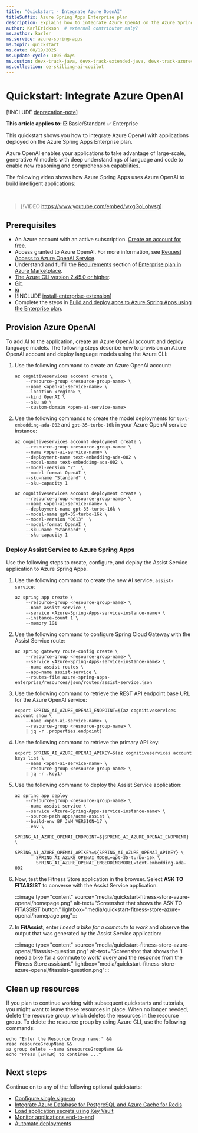 ```yaml
---
title: "Quickstart - Integrate Azure OpenAI"
titleSuffix: Azure Spring Apps Enterprise plan
description: Explains how to integrate Azure OpenAI on the Azure Spring Apps Enterprise plan.
author: KarlErickson  # external contributor maly7
ms.author: karler
ms.service: azure-spring-apps
ms.topic: quickstart
ms.date: 08/19/2025
ms.update-cycle: 1095-days
ms.custom: devx-track-java, devx-track-extended-java, devx-track-azurecli
ms.collection: ce-skilling-ai-copilot
---
```


# Quickstart: Integrate Azure OpenAI

[!INCLUDE [deprecation-note](../includes/deprecation-note.md)]

**This article applies to:** ❎ Basic/Standard ✅ Enterprise

This quickstart shows you how to integrate Azure OpenAI with applications deployed on the Azure Spring Apps Enterprise plan.

Azure OpenAI enables your applications to take advantage of large-scale, generative AI models with deep understandings of language and code to enable new reasoning and comprehension capabilities.

The following video shows how Azure Spring Apps uses Azure OpenAI to build intelligent applications:  

<br>

> [!VIDEO https://www.youtube.com/embed/wxgGoLohvsg]

## Prerequisites

- An Azure account with an active subscription. [Create an account for free](https://azure.microsoft.com/free/?WT.mc_id=A261C142F).
- Access granted to Azure OpenAI. For more information, see [Request Access to Azure OpenAI Service](https://customervoice.microsoft.com/Pages/ResponsePage.aspx?id=v4j5cvGGr0GRqy180BHbR7en2Ais5pxKtso_Pz4b1_xUOFA5Qk1UWDRBMjg0WFhPMkIzTzhKQ1dWNyQlQCN0PWcu).
- Understand and fulfill the [Requirements](how-to-enterprise-marketplace-offer.md#requirements) section of [Enterprise plan in Azure Marketplace](how-to-enterprise-marketplace-offer.md).
- [The Azure CLI version 2.45.0 or higher](/cli/azure/install-azure-cli).
- [Git](https://git-scm.com/).
- [jq](https://stedolan.github.io/jq/download/)
- [!INCLUDE [install-enterprise-extension](includes/install-enterprise-extension.md)]
- Complete the steps in [Build and deploy apps to Azure Spring Apps using the Enterprise plan](quickstart-deploy-apps-enterprise.md).

## Provision Azure OpenAI

To add AI to the application, create an Azure OpenAI account and deploy language models. The following steps describe how to provision an Azure OpenAI account and deploy language models using the Azure CLI:

1. Use the following command to create an Azure OpenAI account:

   ```azurecli
   az cognitiveservices account create \
       --resource-group <resource-group-name> \
       --name <open-ai-service-name> \
       --location <region> \
       --kind OpenAI \
       --sku s0 \
       --custom-domain <open-ai-service-name>   
   ```

1. Use the following commands to create the model deployments for `text-embedding-ada-002` and `gpt-35-turbo-16k` in your Azure OpenAI service instance:

   ```azurecli
   az cognitiveservices account deployment create \
       --resource-group <resource-group-name> \
       --name <open-ai-service-name> \
       --deployment-name text-embedding-ada-002 \
       --model-name text-embedding-ada-002 \
       --model-version "2"  \
       --model-format OpenAI \
       --sku-name "Standard" \
       --sku-capacity 1

   az cognitiveservices account deployment create \
       --resource-group <resource-group-name> \
       --name <open-ai-service-name> \
       --deployment-name gpt-35-turbo-16k \
       --model-name gpt-35-turbo-16k \
       --model-version "0613"  \
       --model-format OpenAI \
       --sku-name "Standard" \
       --sku-capacity 1
   ```

### Deploy Assist Service to Azure Spring Apps

Use the following steps to create, configure, and deploy the Assist Service application to Azure Spring Apps.

1. Use the following command to create the new AI service, `assist-service`:

   ```azurecli
   az spring app create \
       --resource-group <resource-group-name> \
       --name assist-service \
       --service <Azure-Spring-Apps-service-instance-name> \
       --instance-count 1 \
       --memory 1Gi
   ```

1. Use the following command to configure Spring Cloud Gateway with the Assist Service route:

   ```azurecli
   az spring gateway route-config create \
       --resource-group <resource-group-name> \
       --service <Azure-Spring-Apps-service-instance-name> \
       --name assist-routes \
       --app-name assist-service \
       --routes-file azure-spring-apps-enterprise/resources/json/routes/assist-service.json
   ```

1. Use the following command to retrieve the REST API endpoint base URL for the Azure OpenAI service:

   ```azurecli
   export SPRING_AI_AZURE_OPENAI_ENDPOINT=$(az cognitiveservices account show \
       --name <open-ai-service-name> \
       --resource-group <resource-group-name> \
       | jq -r .properties.endpoint)
   ```

1. Use the following command to retrieve the primary API key:

   ```azurecli
   export SPRING_AI_AZURE_OPENAI_APIKEY=$(az cognitiveservices account keys list \
       --name <open-ai-service-name> \
       --resource-group <resource-group-name> \
       | jq -r .key1)
   ```

1. Use the following command to deploy the Assist Service application:

   ```azurecli
   az spring app deploy 
       --resource-group <resource-group-name> \
       --name assist-service \
       --service <Azure-Spring-Apps-service-instance-name> \
       --source-path apps/acme-assist \
       --build-env BP_JVM_VERSION=17 \
       --env \
           SPRING_AI_AZURE_OPENAI_ENDPOINT=${SPRING_AI_AZURE_OPENAI_ENDPOINT} \
           SPRING_AI_AZURE_OPENAI_APIKEY=${SPRING_AI_AZURE_OPENAI_APIKEY} \
           SPRING_AI_AZURE_OPENAI_MODEL=gpt-35-turbo-16k \
           SPRING_AI_AZURE_OPENAI_EMBEDDINGMODEL=text-embedding-ada-002
   ```

1. Now, test the Fitness Store application in the browser. Select **ASK TO FITASSIST** to converse with the Assist Service application.

   :::image type="content" source="media/quickstart-fitness-store-azure-openai/homepage.png" alt-text="Screenshot that shows the ASK TO FITASSIST button." lightbox="media/quickstart-fitness-store-azure-openai/homepage.png":::

1. In **FitAssist**, enter *I need a bike for a commute to work* and observe the output that was generated by the Assist Service application:

   :::image type="content" source="media/quickstart-fitness-store-azure-openai/fitassist-question.png" alt-text="Screenshot that shows the 'I need a bike for a commute to work' query and the response from the Fitness Store assistant." lightbox="media/quickstart-fitness-store-azure-openai/fitassist-question.png":::

## Clean up resources

If you plan to continue working with subsequent quickstarts and tutorials, you might want to leave these resources in place. When no longer needed, delete the resource group, which deletes the resources in the resource group. To delete the resource group by using Azure CLI, use the following commands:

```azurecli
echo "Enter the Resource Group name:" &&
read resourceGroupName &&
az group delete --name $resourceGroupName &&
echo "Press [ENTER] to continue ..."
```

## Next steps

Continue on to any of the following optional quickstarts:

- [Configure single sign-on](quickstart-configure-single-sign-on-enterprise.md)
- [Integrate Azure Database for PostgreSQL and Azure Cache for Redis](quickstart-integrate-azure-database-and-redis-enterprise.md)
- [Load application secrets using Key Vault](quickstart-key-vault-enterprise.md)
- [Monitor applications end-to-end](quickstart-monitor-end-to-end-enterprise.md)
- [Automate deployments](quickstart-automate-deployments-github-actions-enterprise.md)
